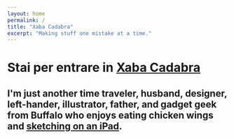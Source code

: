 ```yaml
---
layout: home
permalink: /
title: "Xaba Cadabra"
excerpt: "Making stuff one mistake at a time."
---
```


<h1 class="home__title">Stai per entrare in <a href="{{ site.url }}/about/"><span>Xaba Cadabra</span></a></h1>

<h2 class="home__excerpt">
  <span>I'm just another</span>
  <span class="home__words-wrapper">
    <b class="is--visible">time traveler<span class="hidden">, </span></b>
    <b>husband<span class="hidden">, </span></b>
    <b>designer<span class="hidden">, </span></b>
    <b>left-hander<span class="hidden">, </span></b>
    <b>illustrator<span class="hidden">, </span></b>
    <b>father<span class="hidden">, </span></b>
    <b><span class="hidden"> and </span>gadget geek</b>
  </span>
  <span>from Buffalo who enjoys eating chicken wings and <a href="{{ site.url }}/paperfaces/">sketching on an iPad</a>.</span>
</h2>
